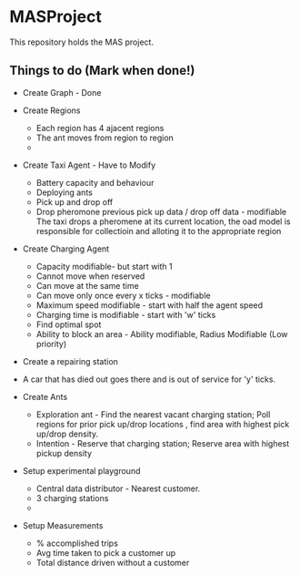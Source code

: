 # MASProject
This repository holds the MAS project.

## Things to do (Mark when done!)

* Create Graph - Done
* Create Regions
  * Each region has 4 ajacent regions
  * The ant moves from region to region
  * 
* Create Taxi Agent - Have to Modify 
  * Battery capacity and behaviour
  * Deploying ants
  * Pick up and drop off
  * Drop pheromone previous pick up data / drop off data - modifiable
     The taxi drops a pheromene at its current location, the oad model is responsible for collectioin and alloting it to the appropriate region
  
* Create Charging Agent
  * Capacity modifiable- but start with 1
  * Cannot move when reserved
  * Can move at the same time
  * Can move only once every x ticks - modifiable
  * Maximum speed modifiable  - start with half the agent speed
  * Charging time is modifiable - start with 'w' ticks
  * Find optimal spot
  * Ability to block an area - Ability modifiable, Radius Modifiable (Low priority)
 * Create a repairing station
  *  A car that has died out goes there and is out of service for 'y' ticks.
* Create Ants
  * Exploration ant - Find the nearest vacant charging station; Poll regions for prior pick up/drop locations , find area with highest pick up/drop density.
  * Intention - Reserve that charging station; Reserve area with highest pickup density
* Setup experimental playground
  * Central data distributor - Nearest customer.
  * 3 charging stations
  * 
* Setup Measurements
  * % accomplished trips
  * Avg time taken to pick a customer up
  * Total distance driven without a customer
